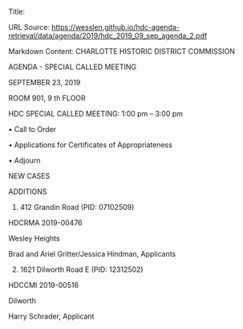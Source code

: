 Title: 

URL Source: https://wesslen.github.io/hdc-agenda-retrieval/data/agenda/2019/hdc_2019_09_sep_agenda_2.pdf

Markdown Content:
CHARLOTTE HISTORIC DISTRICT COMMISSION 

AGENDA - SPECIAL CALLED MEETING 

SEPTEMBER 23, 2019 

ROOM 901, 9 th FLOOR 

HDC SPECIAL CALLED MEETING: 1:00 pm – 3:00 pm 

• Call to Order 

• Applications for Certificates of Appropriateness 

• Adjourn 

NEW CASES 

ADDITIONS 

1. 412 Grandin Road (PID: 07102509) 

HDCRMA 2019-00476 

Wesley Heights 

Brad and Ariel Gritter/Jessica Hindman, Applicants 

2. 1621 Dilworth Road E (PID: 12312502) 

HDCCMI 2019-00516 

Dilworth 

Harry Schrader, Applicant
